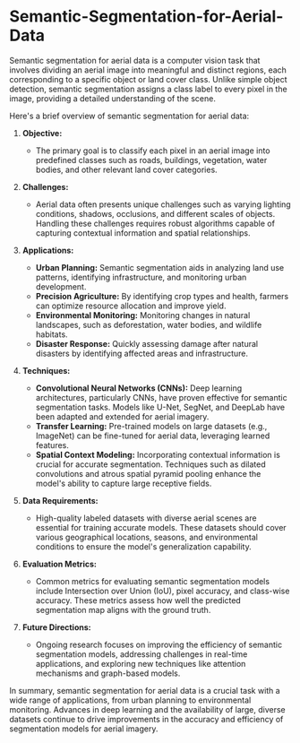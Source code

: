 # Semantic-Segmentation-for-Aerial-Data

Semantic segmentation for aerial data is a computer vision task that involves dividing an aerial image into meaningful and distinct regions, each corresponding to a specific object or land cover class. Unlike simple object detection, semantic segmentation assigns a class label to every pixel in the image, providing a detailed understanding of the scene.

Here's a brief overview of semantic segmentation for aerial data:

1. **Objective:**
   - The primary goal is to classify each pixel in an aerial image into predefined classes such as roads, buildings, vegetation, water bodies, and other relevant land cover categories.

2. **Challenges:**
   - Aerial data often presents unique challenges such as varying lighting conditions, shadows, occlusions, and different scales of objects. Handling these challenges requires robust algorithms capable of capturing contextual information and spatial relationships.

3. **Applications:**
   - **Urban Planning:** Semantic segmentation aids in analyzing land use patterns, identifying infrastructure, and monitoring urban development.
   - **Precision Agriculture:** By identifying crop types and health, farmers can optimize resource allocation and improve yield.
   - **Environmental Monitoring:** Monitoring changes in natural landscapes, such as deforestation, water bodies, and wildlife habitats.
   - **Disaster Response:** Quickly assessing damage after natural disasters by identifying affected areas and infrastructure.

4. **Techniques:**
   - **Convolutional Neural Networks (CNNs):** Deep learning architectures, particularly CNNs, have proven effective for semantic segmentation tasks. Models like U-Net, SegNet, and DeepLab have been adapted and extended for aerial imagery.
   - **Transfer Learning:** Pre-trained models on large datasets (e.g., ImageNet) can be fine-tuned for aerial data, leveraging learned features.
   - **Spatial Context Modeling:** Incorporating contextual information is crucial for accurate segmentation. Techniques such as dilated convolutions and atrous spatial pyramid pooling enhance the model's ability to capture large receptive fields.

5. **Data Requirements:**
   - High-quality labeled datasets with diverse aerial scenes are essential for training accurate models. These datasets should cover various geographical locations, seasons, and environmental conditions to ensure the model's generalization capability.

6. **Evaluation Metrics:**
   - Common metrics for evaluating semantic segmentation models include Intersection over Union (IoU), pixel accuracy, and class-wise accuracy. These metrics assess how well the predicted segmentation map aligns with the ground truth.

7. **Future Directions:**
   - Ongoing research focuses on improving the efficiency of semantic segmentation models, addressing challenges in real-time applications, and exploring new techniques like attention mechanisms and graph-based models.

In summary, semantic segmentation for aerial data is a crucial task with a wide range of applications, from urban planning to environmental monitoring. Advances in deep learning and the availability of large, diverse datasets continue to drive improvements in the accuracy and efficiency of segmentation models for aerial imagery.
